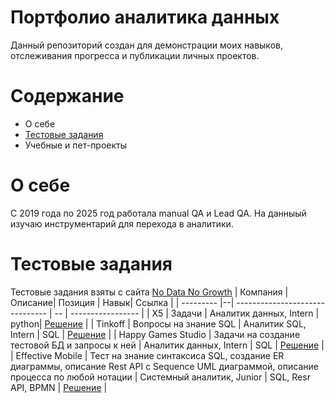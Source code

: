 # Портфолио аналитика данных
Данный репозиторий создан для демонстрации моих навыков, отслеживания прогресса и публикации личных проектов.

# Содержание
- О себе
- [Тестовые задания](https://github.com/Shenaeva/Data_analyst?tab=readme-ov-file#%D1%82%D0%B5%D1%81%D1%82%D0%BE%D0%B2%D1%8B%D0%B5-%D0%B7%D0%B0%D0%B4%D0%B0%D0%BD%D0%B8%D1%8F)
- Учебные и пет-проекты

# О себе
С 2019 года по 2025 год работала manual QA и Lead QA. На данныый изучаю инструментарий для перехода в аналитики.

# Тестовые задания
Тестовые задания взяты с сайта [No Data No Growth](https://nodatanogrowth.com/test-tasks)
| Компания  | Описание| Позиция                        | Навык| Ссылка            |
| --------- |--| ------------------------------- | -- | ----------------- |
| X5 | Задачи | Аналитик данных, Intern | python| [Решение](https://github.com/Shenaeva/Data_analyst/blob/main/test_tasks/x5/x5.ipynb)    |
| Tinkoff | Вопросы на знание SQL | Аналитик SQL,  Intern    | SQL | [Решение](https://github.com/Shenaeva/Data_analyst/blob/main/test_tasks/Tinkoff/Tinkoff.ipynb) |
| Happy Games Studio | Задачи на создание тестовой БД и запросы к ней | Аналитик данных, Intern                      | SQL | [Решение](https://github.com/Shenaeva/Data_analyst/blob/main/test_tasks/happy_games_stydio/script_db_orders.sql)         |
| Effective Mobile | Тест на знание синтаксиса SQL, создание ER диаграммы, описание Rest API c Sequence UML диаграммой, описание процесса по любой нотации | Системный аналитик, Junior      | SQL, Resr API, BPMN | [Решение](https://github.com/Shenaeva/Data_analyst/tree/main/test_tasks/Effective%20Mobile)         |



